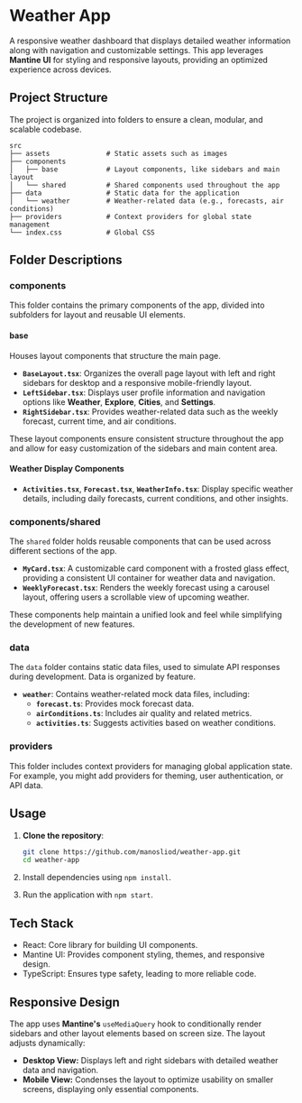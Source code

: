 # **Weather App**

A responsive weather dashboard that displays detailed weather information along with navigation and customizable settings. This app leverages **Mantine UI** for styling and responsive layouts, providing an optimized experience across devices.

## **Project Structure**

The project is organized into folders to ensure a clean, modular, and scalable codebase.


```
src
├── assets              # Static assets such as images
├── components
│   ├── base            # Layout components, like sidebars and main layout
│   └── shared          # Shared components used throughout the app
├── data                # Static data for the application
│   └── weather         # Weather-related data (e.g., forecasts, air conditions)
├── providers           # Context providers for global state management
└── index.css           # Global CSS
```

## **Folder Descriptions**

### **components**

This folder contains the primary components of the app, divided into subfolders for layout and reusable UI elements.

#### **base**
Houses layout components that structure the main page.

- **`BaseLayout.tsx`**: Organizes the overall page layout with left and right sidebars for desktop and a responsive mobile-friendly layout.
- **`LeftSidebar.tsx`**: Displays user profile information and navigation options like **Weather**, **Explore**, **Cities**, and **Settings**.
- **`RightSidebar.tsx`**: Provides weather-related data such as the weekly forecast, current time, and air conditions.

These layout components ensure consistent structure throughout the app and allow for easy customization of the sidebars and main content area.

#### **Weather Display Components**

- **`Activities.tsx`**, **`Forecast.tsx`**, **`WeatherInfo.tsx`**: Display specific weather details, including daily forecasts, current conditions, and other insights.

### **components/shared**

The `shared` folder holds reusable components that can be used across different sections of the app.

- **`MyCard.tsx`**: A customizable card component with a frosted glass effect, providing a consistent UI container for weather data and navigation.
- **`WeeklyForecast.tsx`**: Renders the weekly forecast using a carousel layout, offering users a scrollable view of upcoming weather.

These components help maintain a unified look and feel while simplifying the development of new features.

### **data**

The `data` folder contains static data files, used to simulate API responses during development. Data is organized by feature.

- **`weather`**: Contains weather-related mock data files, including:
    - **`forecast.ts`**: Provides mock forecast data.
    - **`airConditions.ts`**: Includes air quality and related metrics.
    - **`activities.ts`**: Suggests activities based on weather conditions.

### **providers**

This folder includes context providers for managing global application state. For example, you might add providers for theming, user authentication, or API data.

## **Usage**

1. **Clone the repository**:

    ```bash
    git clone https://github.com/manosliod/weather-app.git
    cd weather-app 
    ```
1. Install dependencies using ```npm install```. 
2. Run the application with ```npm start```.


## **Tech Stack**

- React: Core library for building UI components.
- Mantine UI: Provides component styling, themes, and responsive design.
- TypeScript: Ensures type safety, leading to more reliable code.

## **Responsive Design**

The app uses __Mantine's__ ```useMediaQuery``` hook to conditionally render sidebars and other layout elements based on screen size. The layout adjusts dynamically:

- __Desktop View:__ Displays left and right sidebars with detailed weather data and navigation.
- __Mobile View:__ Condenses the layout to optimize usability on smaller screens, displaying only essential components.

